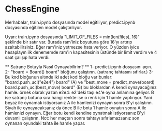 # ChessEngine

Merhabalar, train.ipynb dosyasında model eğitiliyor, predict.ipynb dosyasında eğitilen model çalıştırılıyor.

Uyarı: train.ipynb dosyasında "LIMIT_OF_FILES = min(len(files), 16)" şeklinde bir satır var. Burada ram'iniz boyutuna göre 16'yı artırıp azaltabilirsiniz. Eğer ram'iniz yetmezse hata veriyor. O yüzden iyice hesaplayın ilk denememde ram'in kapasitesinin üstünde bir limit verdim ve 4 saat çalışıp hata verdi.

** Satranç Botuyla Nasıl Oynayabilirim? **
1- predict.ipynb dosyasını açın.
2- "board = Board()
    board"  bloğunu çalıştırın. (satranç tahtasını sıfırlar.)
3- Bu kod bloğunun altında iki adet kod bloğu var bunlar:
    "board.push_uci("e2e4")
     board" (A)
     ve
    "best_move = predict_move(board)
     board.push_uci(best_move)
     board" (B)
     bu bloklardan A kendi oynayacağınız hamle. örnek olarak yazan e2e4: e2'deki taşı e4'e oyna anlamına geliyor.
     B ise satranç botuna sıra hangi renkte ise o renk için 1 hamle yaptırıyor.
     Yani beyaz ile oynamak istiyorsanız A ile hamlenizi oynayın sonra B'yi çalıştırın.
     Siyah ile oynayacaksanız da önce B ile bota 1 hamle oynatın sonra A ile hamlenizi oynayın.
     Eğer botu kendi kendine oynatmak istiyorsanız B'yi devamlı çalıştırın.
Not: her maçtan sonra tahtayı sıfırlamazsanız son oynanan oyundaki tahta ile hamle yapar.
